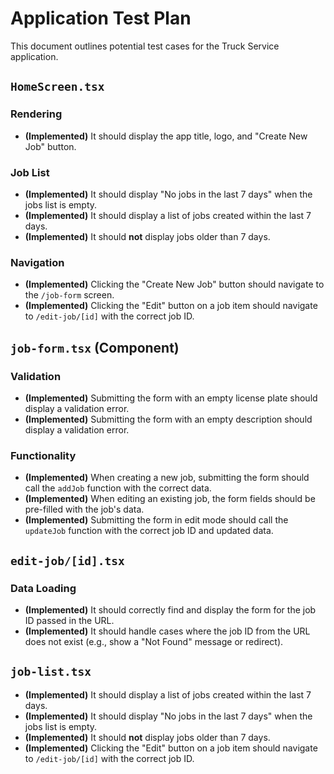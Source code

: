 # Application Test Plan

This document outlines potential test cases for the Truck Service application.

## `HomeScreen.tsx`

### Rendering
- **(Implemented)** It should display the app title, logo, and "Create New Job" button.

### Job List
- **(Implemented)** It should display "No jobs in the last 7 days" when the jobs list is empty.
- **(Implemented)** It should display a list of jobs created within the last 7 days.
- **(Implemented)** It should **not** display jobs older than 7 days.

### Navigation
- **(Implemented)** Clicking the "Create New Job" button should navigate to the `/job-form` screen.
- **(Implemented)** Clicking the "Edit" button on a job item should navigate to `/edit-job/[id]` with the correct job ID.

## `job-form.tsx` (Component)

### Validation
- **(Implemented)** Submitting the form with an empty license plate should display a validation error.
- **(Implemented)** Submitting the form with an empty description should display a validation error.

### Functionality
- **(Implemented)** When creating a new job, submitting the form should call the `addJob` function with the correct data.
- **(Implemented)** When editing an existing job, the form fields should be pre-filled with the job's data.
- **(Implemented)** Submitting the form in edit mode should call the `updateJob` function with the correct job ID and updated data.

## `edit-job/[id].tsx`

### Data Loading
- **(Implemented)** It should correctly find and display the form for the job ID passed in the URL.
- **(Implemented)** It should handle cases where the job ID from the URL does not exist (e.g., show a "Not Found" message or redirect).

## `job-list.tsx`

- **(Implemented)** It should display a list of jobs created within the last 7 days.
- **(Implemented)** It should display "No jobs in the last 7 days" when the jobs list is empty.
- **(Implemented)** It should **not** display jobs older than 7 days.
- **(Implemented)** Clicking the "Edit" button on a job item should navigate to `/edit-job/[id]` with the correct job ID.